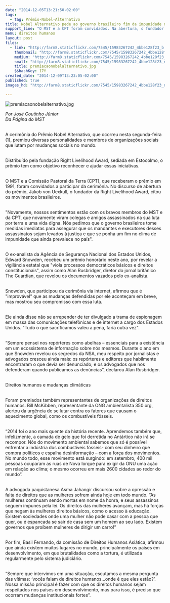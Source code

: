 ```yaml
---
date: "2014-12-05T13:21:50-02:00"
tags:
  - tag: Prêmio-Nobel-Alternativo
title: Nobel Alternativo pede ao governo brasileiro fim da impunidade no campo
support_line: "O MST e a CPT foram convidados. Na abertura, o fundador da Right Livelihood Award, citou os movimentos."
menu: direitos humanos
layout: post
files:
  - link: "http://farm8.staticflickr.com/7545/15983267242_4bbe128f23_b.jpg"
    thumbnail: "http://farm8.staticflickr.com/7545/15983267242_4bbe128f23_t.jpg"
    medium: "http://farm8.staticflickr.com/7545/15983267242_4bbe128f23_z.jpg"
    small: "http://farm8.staticflickr.com/7545/15983267242_4bbe128f23_n.jpg"
    title: premiacaonobelalternativo.jpg
    $$hashKey: 17Y
created_date: "2014-12-09T13:23:05-02:00"
published: true
images_hd: "http://farm8.staticflickr.com/7545/15983267242_4bbe128f23_n.jpg"

---
```

<p><img alt="premiacaonobelalternativo.jpg" src="http://farm8.staticflickr.com/7545/15983267242_4bbe128f23_b.jpg" /></p>

<p><em>Por Jos&eacute; Coutinho J&uacute;nior<br />
Da P&aacute;gina do MST</em></p>

<p><br />
A cerim&ocirc;nia do Pr&ecirc;mio Nobel Alternativo, que ocorreu nesta segunda-feira (1), premiou diversas personalidades e membros de organiza&ccedil;&otilde;es sociais que lutam por mudan&ccedil;as sociais no mundo.&nbsp;</p>

<p><br />
Distribu&iacute;do pela funda&ccedil;&atilde;o Right Livelihood Award, sediada em Estocolmo, o pr&ecirc;mio tem como objetivo reconhecer e ajudar essas iniciativas.</p>

<p><br />
O MST e a Comiss&atilde;o Pastoral da Terra (CPT), que receberam o pr&ecirc;mio em 1991, foram convidados a participar da cerim&ocirc;nia. No discurso de abertura do pr&ecirc;mio, Jakob von Uexkull, o fundador da Right Livelihood Award, citou os movimentos brasileiros.</p>

<p><br />
&quot;Novamente, nossos sentimentos est&atilde;o com os bravos membros do MST e da CPT, que novamente viram colegas e amigos assassinados na sua luta por terra e uma vida digna. N&oacute;s pedimos que o governo brasileiros tome medidas imediatas para assegurar que os mandantes e executores desses assassinatos sejam levados &agrave; justi&ccedil;a e que se ponha um fim no clima de impunidade que ainda prevalece no pa&iacute;s&quot;.</p>

<p><br />
O ex-analista da Ag&ecirc;ncia de Seguran&ccedil;a Nacional dos Estados Unidos, Edward Snowden, recebeu um pr&ecirc;mio honor&aacute;rio neste ano, por revelar a vigil&acirc;ncia estatal que &quot;viola processos democr&aacute;ticos b&aacute;sicos e direitos constitucionais&quot;, assim como Alan Rusbridger, diretor do jornal brit&acirc;nico The Guardian, que revelou os documentos vazados pelo ex-analista.</p>

<p><br />
Snowden, que participou da cerim&ocirc;nia via internet, afirmou que &eacute; &quot;improv&aacute;vel&quot; que as mudan&ccedil;as defendidas por ele aconte&ccedil;am em breve, mas mostrou seu compromisso com essa luta.&nbsp;</p>

<p><br />
Ele ainda disse n&atilde;o se arrepender de ter divulgado a trama de espionagem em massa das comunica&ccedil;&otilde;es telef&ocirc;nicas e de internet a cargo dos Estados Unidos. &quot;Tudo o que sacrificamos valeu a pena, faria outra vez&quot;.</p>

<p><br />
&ldquo;Sempre pensei nos rep&oacute;rteres como abelhas &ndash; essenciais para a exist&ecirc;ncia em um ecossistema de informa&ccedil;&atilde;o sobre n&oacute;s mesmos. Durante o ano em que Snowden revelou os segredos da NSA, meu respeito por jornalistas e advogados cresceu ainda mais: os rep&oacute;rteres e editores que habilmente encontraram o que devia ser denunciado; e os advogados que nos defenderam quando publicamos as den&uacute;ncias&rdquo;, declarou Alan Rusbridger.</p>

<p><br />
Direitos humanos e mudan&ccedil;as clim&aacute;ticas</p>

<p><br />
Foram premiados tamb&eacute;m representantes de organiza&ccedil;&otilde;es de direitos humanos. Bill McKibben, representante da ONG ambientalista 350.org, alertou da urg&ecirc;ncia de se lutar contra os fatores que causam o aquecimento global, como os combust&iacute;veis f&oacute;sseis.</p>

<p><br />
&ldquo;2014 foi o ano mais quente da hist&oacute;ria recente. Aprendemos tamb&eacute;m que, infelizmente, a camada de gelo que foi derretida no Ant&aacute;rtico n&atilde;o ir&aacute; se recompor. N&oacute;s do movimento ambiental sabemos que s&oacute; &eacute; poss&iacute;vel enfrentar a ind&uacute;stria dos combust&iacute;veis f&oacute;sseis- com seu dinheiro que compra pol&iacute;ticos e espalha desinforma&ccedil;&atilde;o &ndash; com a for&ccedil;a dos movimentos. No mundo todo, esse movimento est&aacute; surgindo: em setembro, 400 mil pessoas ocuparam as ruas de Nova Iorque para exigir da ONU uma a&ccedil;&atilde;o em rela&ccedil;&atilde;o ao clima; o mesmo ocorreu em mais 2600 cidades ao redor do mundo&rdquo;.</p>

<p><br />
A advogada paquistanesa Asma Jahangir discursou sobre a opress&atilde;o e falta de direitos que as mulheres sofrem ainda hoje em todo mundo. &ldquo;As mulheres continuam sendo mortas em nome da honra, e seus assassinos seguem impunes pela lei. Os direitos das mulheres avan&ccedil;am, mas h&aacute; for&ccedil;as que negam &agrave;s mulheres direitos b&aacute;sicos, como o acesso &agrave; educa&ccedil;&atilde;o. Existem sociedades onde uma mulher n&atilde;o pode casar com a pessoa que quer, ou &eacute; espancada se sair de casa sem um homem ao seu lado. Existem governos que pro&iacute;bem mulheres de dirigir um carro!&rdquo;</p>

<p><br />
Por fim, Basil Fernando, da comiss&atilde;o de Direitos Humanos Asi&aacute;tica, afirmou que ainda existem muitos lugares no mundo, principalmente os pa&iacute;ses em desenvolvimento, em que brutalidades como a tortura, &eacute; utilizada regularmente pelo sistema judici&aacute;rio.</p>

<p><br />
&ldquo;Sempre que intervimos em uma situa&ccedil;&atilde;o, escutamos a mesma pergunta das v&iacute;timas: &lsquo;voc&ecirc;s falam de direitos humanos...onde &eacute; que eles est&atilde;o?&rsquo;. Nossa miss&atilde;o principal &eacute; fazer com que os direitos humanos sejam respeitados nos pa&iacute;ses em desenvolvimento, mas para isso, &eacute; preciso que ocorram mudan&ccedil;as institucionais fortes&rdquo;.</p>
